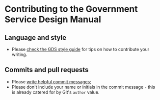 # Contributing to the Government Service Design Manual

## Language and style

- Please [check the GDS style guide](https://www.gov.uk/designprinciples/styleguide) for tips on how to contribute your writing.

## Commits and pull requests

- Please [write helpful commit messages](http://tbaggery.com/2008/04/19/a-note-about-git-commit-messages.html);
- Please don't include your name or initials in the commit message - this is already catered for by Git's `author` value.
